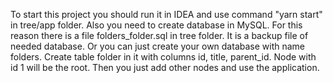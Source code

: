 To start this project you should run it in IDEA and use command "yarn start" in tree/app folder. 
Also you need to create database in MySQL. For this reason there is a file folders_folder.sql in tree folder. It is a backup file of needed database.
Or you can just create your own database with name folders. Create table folder in it with columns id, title, parent_id.
Node with id 1 will be the root. Then you just add other nodes and use the application.
